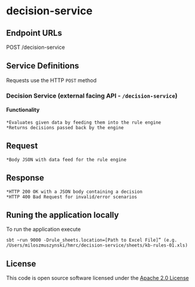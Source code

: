 
# decision-service


## Endpoint URLs
POST /decision-service

## Service Definitions

Requests use the HTTP `POST` method

### Decision Service (external facing API - `/decision-service`)

#### Functionality

	*Evaluates given data by feeding them into the rule engine
	*Returns decisions passed back by the engine


## Request
	*Body JSON with data feed for the rule engine


## Response
	*HTTP 200 OK with a JSON body containing a decision
	*HTTP 400 Bad Request for invalid/error scenarios


## Runing the application locally
To run the application execute

```
sbt ~run 9000 -Drule_sheets.location=[Path to Excel File]” (e.g. /Users/miloszmuszynski/hmrc/decision-service/sheets/kb-rules-01.xls)
```


## License

This code is open source software licensed under the [Apache 2.0 License]("http://www.apache.org/licenses/LICENSE-2.0.html")
